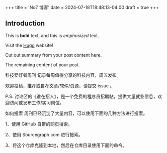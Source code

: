 +++
title = 'No7 博客'
date = 2024-07-18T18:48:13-04:00
draft = true
+++

## Introduction

This is **bold** text, and this is *emphasized* text.

Visit the [Hugo](https://gohugo.io) website!

Cut out summary from your post content here.

<!--more-->

The remaining content of your post.

科技爱好者周刊
记录每周值得分享的科技内容，周五发布。

欢迎投稿，推荐或自荐文章/软件/资源，请提交 issue 。

P.S. 讨论区的《谁在招人》，是一个免费的程序员招聘帖，提供大量就业信息，欢迎访问或发布工作/实习岗位。

如何搜索
周刊已经沉淀了大量内容，可以使用下面的几种方法进行搜索。

1、使用 GitHub 自带的网页搜索。

2、使用 Sourcegraph.com 进行搜索。

3、将这个仓库克隆到本地，然后在仓库目录使用下面的命令。
